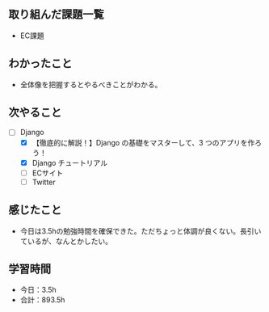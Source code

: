 ## 取り組んだ課題一覧
- EC課題

## わかったこと
- 全体像を把握するとやるべきことがわかる。

## 次やること
- [ ] Django
   - [x] 【徹底的に解説！】Django の基礎をマスターして、3 つのアプリを作ろう！
   - [x] Django チュートリアル
   - [ ] ECサイト
   - [ ] Twitter

## 感じたこと
- 今日は3.5hの勉強時間を確保できた。ただちょっと体調が良くない。長引いているが、なんとかしたい。

## 学習時間

- 今日：3.5h
- 合計：893.5h